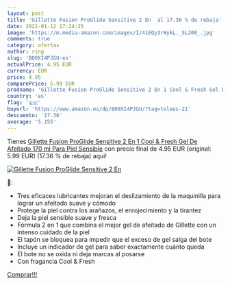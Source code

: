 ```yaml
---
layout: post
title: 'Gillette Fusion ProGlide Sensitive 2 En  al 17.36 % de rebaja'
date: 2021-01-12 17:24:25
image: 'https://m.media-amazon.com/images/I/41EQy3rWykL._SL200_.jpg'
comments: true
category: ofertas
author: ring
slug: 'B00XI4PJGU-es'
actualPrice: 4.95 EUR
currency: EUR
price: 4.95
comparePrice: 5.99 EUR
prodname: 'Gillette Fusion ProGlide Sensitive 2 En 1 Cool & Fresh Gel De Afeitado 170 ml  Para Piel Sensible'
country: 'es'
flag: '🇪🇸'
buyurl: 'https://www.amazon.es/dp/B00XI4PJGU/?tag=tolees-21'
descuento: '17.36'
average: '5.155'
---
```


Tienes [Gillette Fusion ProGlide Sensitive 2 En 1 Cool & Fresh Gel De Afeitado 170 ml  Para Piel Sensible](https://www.amazon.es/dp/B00XI4PJGU/?tag=tolees-21) con precio final de  4.95 EUR (original: 5.99 EUR) (17.36 %  de rebaja) aqui!

[![Gillette Fusion ProGlide Sensitive 2 En ](https://m.media-amazon.com/images/I/41EQy3rWykL._SL200_.jpg)](https://www.amazon.es/dp/B00XI4PJGU/?tag=tolees-21)

🔎:

- Tres eficaces lubricantes mejoran el deslizamiento de la maquinilla para lograr un afeitado suave y cómodo
- Protege la piel contra los arañazos, el enrojecimiento y la tirantez
- Deja la piel sensible suave y fresca
- Fórmula 2 en 1 que combina el mejor gel de afeitado de Gillette con un intenso cuidado de la piel
- El tapón se bloquea para impedir que el exceso de gel salga del bote
- Incluye un indicador de gel para saber exactamente cuánto queda
- El bote no se oxida ni deja marcas al posarse
- Con fragancia Cool & Fresh

[Comprar!!!](https://www.amazon.es/dp/B00XI4PJGU/?tag=tolees-21)
